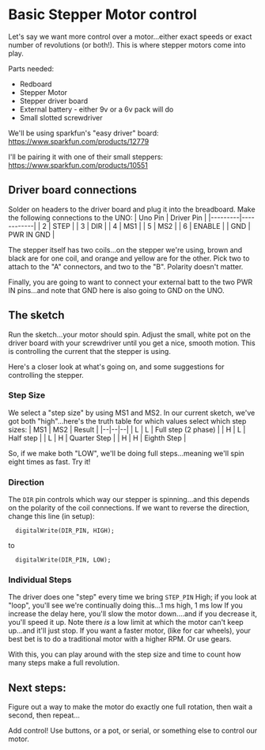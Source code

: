 # Basic Stepper Motor control
Let's say we want more control over a motor...either exact speeds or exact number of revolutions (or both!).  This is where stepper motors come into play.


Parts needed:
* Redboard
* Stepper Motor
* Stepper driver board
* External battery - either 9v or a 6v pack will do
* Small slotted screwdriver

We'll be using sparkfun's "easy driver" board:  https://www.sparkfun.com/products/12779

I'll be pairing it with one of their small steppers:  https://www.sparkfun.com/products/10551

## Driver board connections
Solder on headers to the driver board and plug it into the breadboard.  Make the following connections to the UNO:
| Uno Pin | Driver Pin |
|---------|------------|
| 2 | STEP |
| 3 | DIR |
| 4 | MS1 |
| 5 | MS2 | 
| 6 | ENABLE |
| GND | PWR IN GND |

The stepper itself has two coils...on the stepper we're using, brown and black are for one coil, and orange and yellow are for the other.  Pick two to attach to the "A" connectors, and two to the "B".  Polarity doesn't matter.

Finally, you are going to want to connect your external batt to the two PWR IN pins...and note that GND here is also going to GND on the UNO.

## The sketch
Run the sketch...your motor should spin.  Adjust the small, white pot on the driver board with your screwdriver until you get a nice, smooth motion.  This is controlling the current that the stepper is using.

Here's a closer look at what's going on, and some suggestions for controlling the stepper.

### Step Size
We select a "step size" by using MS1 and MS2.  In our current sketch, we've got both "high"...here's the truth table for which values select which step sizes:
| MS1 | MS2 | Result |
|--|--|--|
| L | L | Full step (2 phase) |
| H | L | Half step |
| L | H | Quarter Step | 
| H | H | Eighth Step |

So, if we make both "LOW", we'll be doing full steps...meaning we'll spin eight times as fast.  Try it!

### Direction
The `DIR` pin controls which way our stepper is spinning...and this depends on the polarity of the coil connections.  If we want to reverse the direction, change this line (in setup):
```
  digitalWrite(DIR_PIN, HIGH);
```
to 
```
  digitalWrite(DIR_PIN, LOW);
```

### Individual Steps
The driver does one "step" every time we bring `STEP_PIN` High; if you look at "loop", you'll see we're continually doing this...1 ms high, 1 ms low  If you increase the delay here, you'll slow the motor down....and if you decrease it, you'll speed it up.  Note there *is* a low limit at which the motor can't keep up...and it'll just stop.  If you want a faster motor, (like for car wheels), your best bet is to do a traditional motor with a higher RPM.  Or use gears.

With this, you can play around with the step size and time to count how many steps make a full revolution.

## Next steps:
Figure out a way to make the motor do exactly one full rotation, then wait a second, then repeat...

Add control!  Use buttons, or a pot, or serial, or something else to control our motor.

